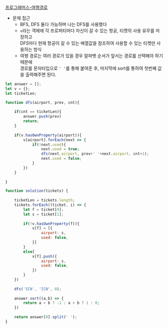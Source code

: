 [프로그래머스-여행경로](https://programmers.co.kr/learn/courses/30/lessons/43164?language=javascript)

- 문제 접근
    - BFS, DFS 둘다 가능하며 나는 DFS를 사용했다
    - `v`라는 객체에 각 프로퍼티마다 자신이 갈 수 있는 항공, 티켓의 사용 유무를 저장하고<br>
    DFS마다 현재 항공이 갈 수 있는 배열값을 참조하여 사용할 수 있는 티켓만 사용하는 방식
    - 여행 경로는 여러 경로가 있을 경우 알파벳 순서가 앞서는 경로를 선택해야 하기 때문에<br>
    경로를 문자타입으로 `' '`를 통해 붙여준 후, 마지막에 sort를 통하여 첫번째 값을 출력해주면 된다. 

```javascript
let answer = [];
let v = {};
let ticketLen;

function dfs(airport, prev, cnt){
    
    if(cnt == ticketLen){
        answer.push(prev)
        return;
    }
    
    if(v.hasOwnProperty(airport)){
        v[airport].forEach(next => {
            if(!next.used){
                next.used = true;
                dfs(next.airport, prev+' '+next.airport, cnt+1);
                next.used = false;
            }
        })
    }
    
}

function solution(tickets) {
    
    ticketLen = tickets.length;
    tickets.forEach((ticket, i) => {
        let f = ticket[0];
        let s = ticket[1];
        
        if(!v.hasOwnProperty(f)){
            v[f] = [{
                airport: s,
                used: false,
            }]
        }
        else{
            v[f].push({
                airport: s,
                used: false,
            })
        }
    })
    
    dfs('ICN', 'ICN', 0);
    
    answer.sort((a,b) => {
        return a < b ? -1 : a > b ? 1 : 0;
    })
    
    return answer[0].split(' ');
}
```